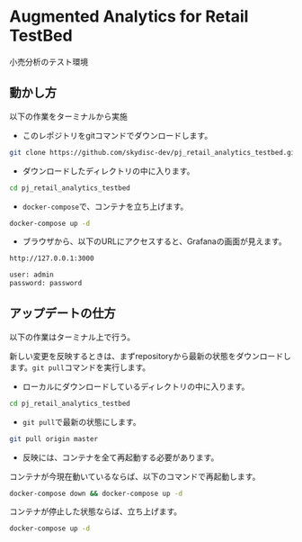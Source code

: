 # Augmented Analytics for Retail TestBed

小売分析のテスト環境

## 動かし方

以下の作業をターミナルから実施

- このレポジトリをgitコマンドでダウンロードします。

```bash
git clone https://github.com/skydisc-dev/pj_retail_analytics_testbed.git
```

- ダウンロードしたディレクトリの中に入ります。

```bash
cd pj_retail_analytics_testbed
```

- `docker-compose`で、コンテナを立ち上げます。

```bash
docker-compose up -d
```

- ブラウザから、以下のURLにアクセスすると、Grafanaの画面が見えます。

```bash
http://127.0.0.1:3000

user: admin
password: password
```

## アップデートの仕方

以下の作業はターミナル上で行う。

新しい変更を反映するときは、まずrepositoryから最新の状態をダウンロードします。`git pull`コマンドを実行します。

- ローカルにダウンロードしているディレクトリの中に入ります。

```bash
cd pj_retail_analytics_testbed
```

- `git pull`で最新の状態にします。

```bash
git pull origin master
```

- 反映には、コンテナを全て再起動する必要があります。

コンテナが今現在動いているならば、以下のコマンドで再起動します。

```bash
docker-compose down && docker-compose up -d
```

コンテナが停止した状態ならば、立ち上げます。

```bash
docker-compose up -d
```
